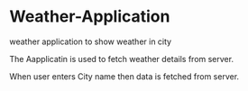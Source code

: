 # Weather-Application
weather application to show weather in city


The Aapplicatin is used to fetch weather details from server.

When user enters City name then data is fetched from server.
